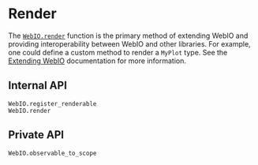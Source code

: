 # Render

The [`WebIO.render`](@ref) function is the primary method of extending WebIO and providing interoperability between WebIO and other libraries.
For example, one could define a custom method to render a `MyPlot` type.
See the [Extending WebIO](@ref) documentation for more information.

## Internal API
```@docs
WebIO.register_renderable
WebIO.render
```

## Private API
```@docs
WebIO.observable_to_scope
```
